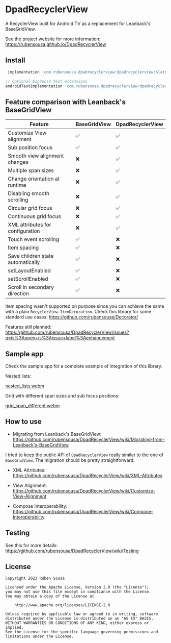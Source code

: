 # DpadRecyclerView

A RecyclerView built for Android TV as a replacement for Leanback's BaseGridView.

See the project website for more information: https://rubensousa.github.io/DpadRecyclerView

## Install

```groovy
 implementation 'com.rubensousa.dpadrecyclerview:dpadrecyclerview:$latestVersion'

// Optional Espresso test extensions
androidTestImplementation 'com.rubensousa.dpadrecyclerview:dpadrecyclerview-testing:$latestVersion'
```

## Feature comparison with Leanback's BaseGridView

| Feature                           | BaseGridView | DpadRecyclerView |
|-----------------------------------|--------------|------------------|
| Customize View alignment          | ✅            | ✅                |
| Sub position focus                | ✅            | ✅                |
| Smooth view alignment changes     | ❌            | ✅                |
| Multiple span sizes               | ❌            | ✅                |
| Change orientation at runtime     | ❌            | ✅                |
| Disabling smooth scrolling        | ❌            | ✅                |
| Circular grid focus               | ❌            | ✅                |
| Continuous grid focus             | ❌            | ✅                |
| XML attributes for configuration  | ❌            | ✅                |
| Touch event scrolling             | ✅            | ❌                |
| Item spacing                      | ✅            | ❌                |
| Save children state automatically | ✅            | ❌                |
| setLayoutEnabled                  | ✅            | ❌                |
| setScrollEnabled                  | ✅            | ❌                |
| Scroll in secondary direction     | ✅            | ❌                |


Item spacing wasn't supported on purpose since you can achieve the same with a plain `RecyclerView.ItemDecoration`. Check this library for some standard use cases: https://github.com/rubensousa/Decorator/

Features still planned: https://github.com/rubensousa/DpadRecyclerView/issues?q=is%3Aopen+is%3Aissue+label%3Aenhancement

## Sample app

Check the sample app for a complete example of integration of this library.

Nested lists:

[nested_lists.webm](https://user-images.githubusercontent.com/10662096/200195777-e6020eb8-5a85-4254-82e2-f2f0cc503406.webm)


Grid with different span sizes and sub focus positions:

[grid_span_different.webm](https://user-images.githubusercontent.com/10662096/200195709-203b78ec-873c-4e21-bab4-7cd8dede808e.webm)


## How to use

- Migrating from Leanback's BaseGridView: https://github.com/rubensousa/DpadRecyclerView/wiki/Migrating-from-Leanback's-BaseGridView

I tried to keep the public API of `DpadRecyclerView` really similar to the one of `BaseGridView`. The migration should be pretty straightforward.

- XML Attributes: https://github.com/rubensousa/DpadRecyclerView/wiki/XML-Attributes

- View Alignment: https://github.com/rubensousa/DpadRecyclerView/wiki/Customize-View-Alignment

- Compose Interoperability: https://github.com/rubensousa/DpadRecyclerView/wiki/Compose-Interoperability

## Testing

See this for more details: https://github.com/rubensousa/DpadRecyclerView/wiki/Testing

## License

    Copyright 2023 Rúben Sousa
    
    Licensed under the Apache License, Version 2.0 (the "License");
    you may not use this file except in compliance with the License.
    You may obtain a copy of the License at
    
        http://www.apache.org/licenses/LICENSE-2.0
    
    Unless required by applicable law or agreed to in writing, software
    distributed under the License is distributed on an "AS IS" BASIS,
    WITHOUT WARRANTIES OR CONDITIONS OF ANY KIND, either express or implied.
    See the License for the specific language governing permissions and
    limitations under the License.

